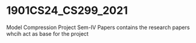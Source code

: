 # 1901CS24_CS299_2021
Model Compression Project Sem-IV
Papers contains the research papers whcih act as base for the project
